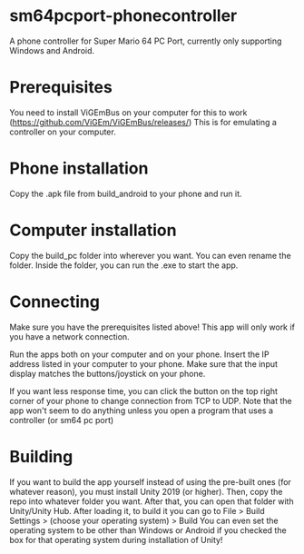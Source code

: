 # sm64pcport-phonecontroller
A phone controller for Super Mario 64 PC Port, currently only supporting Windows and Android.

# Prerequisites
You need to install ViGEmBus on your computer for this to work (https://github.com/ViGEm/ViGEmBus/releases/)
This is for emulating a controller on your computer.

# Phone installation
Copy the .apk file from build_android to your phone and run it.

# Computer installation
Copy the build_pc folder into wherever you want. You can even rename the folder.
Inside the folder, you can run the .exe to start the app.

# Connecting
Make sure you have the prerequisites listed above!
This app will only work if you have a network connection.

Run the apps both on your computer and on your phone.
Insert the IP address listed in your computer to your phone.
Make sure that the input display matches the buttons/joystick on your phone.

If you want less response time, you can click the button on the top right corner of your phone to change connection from TCP to UDP.
Note that the app won't seem to do anything unless you open a program that uses a controller (or sm64 pc port)

# Building
If you want to build the app yourself instead of using the pre-built ones (for whatever reason), you must install Unity 2019 (or higher).
Then, copy the repo into whatever folder you want.
After that, you can open that folder with Unity/Unity Hub.
After loading it, to build it you can go to File > Build Settings > (choose your operating system) > Build
You can even set the operating system to be other than Windows or Android if you checked the box for that operating system during installation of Unity!
